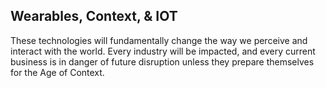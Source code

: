 ## Wearables, Context, & IOT

These technologies will fundamentally change the way we perceive and interact with the world. Every industry will be impacted, and every current business is in danger of future disruption unless they prepare themselves for the Age of Context.
